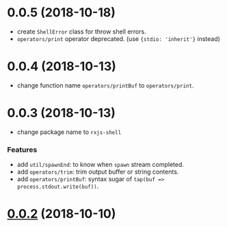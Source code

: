 # 0.0.5 (2018-10-18)

- create `ShellError` class for throw shell errors.
- `operators/print` operator deprecated. (use `{stdio: 'inherit'}` instead)

# 0.0.4 (2018-10-13)

- change function name `operators/printBuf` to `operators/print`.

# 0.0.3 (2018-10-13)

- change package name to `rxjs-shell`

### Features

- add `util/spawnEnd`: to know when `spawn` stream completed.
- add `operators/trim`: trim output buffer or string contents.
- add `operators/printBuf`: syntax sugar of `tap(buf => process.stdout.write(buf))`.

# [0.0.2](https://github.com/johnny-mh/rxjs-shell-operators/commit/d249d3570dcc6d87d200aae4570c621a90aafdeb) (2018-10-10)


